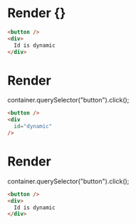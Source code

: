 # Render {}
```html
<button />
<div>
  Id is dynamic
</div>
```


# Render 
container.querySelector("button").click();

```html
<button />
<div
  id="dynamic"
/>
```


# Render 
container.querySelector("button").click();

```html
<button />
<div>
  Id is dynamic
</div>
```